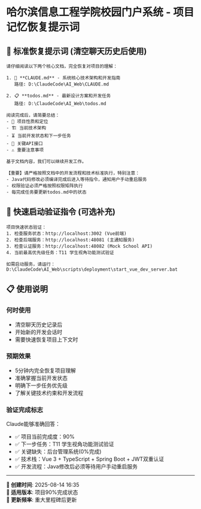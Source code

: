# 哈尔滨信息工程学院校园门户系统 - 项目记忆恢复提示词

## 🎯 **标准恢复提示词** (清空聊天历史后使用)

```
请仔细阅读以下两个核心文档，完全恢复对项目的理解：

1. 📖 **CLAUDE.md** - 系统核心技术架构和开发指南
   路径: D:\ClaudeCode\AI_Web\CLAUDE.md

2. 📋 **todos.md** - 最新设计方案和开发任务
   路径: D:\ClaudeCode\AI_Web\todos.md

阅读完成后，请简要总结：
- 🎯 项目性质和定位
- 🏗️ 当前技术架构
- ⏳ 当前开发状态和下一步任务
- 🔑 关键API接口
- ⚠️ 重要注意事项

基于文档内容，我们可以继续开发工作。

【重要】请严格按照文档中的开发流程和技术标准执行，特别注意：
- Java代码修改必须编译完成后进入等待指令，通知用户手动重启服务
- 权限验证必须严格按照权限矩阵执行
- 每完成任务要更新todos.md中的状态
```

## 🔧 **快速启动验证指令** (可选补充)

```
项目快速状态验证：
1. 检查服务状态：http://localhost:3002 (Vue前端)
2. 检查后端服务：http://localhost:48081 (主通知服务)
3. 检查认证服务：http://localhost:48082 (Mock School API)
4. 当前最高优先级任务：T11 学生视角功能测试验证

如需启动服务，请运行：
D:\ClaudeCode\AI_Web\scripts\deployment\start_vue_dev_server.bat
```

## 📋 **使用说明**

### **何时使用**
- 清空聊天历史记录后
- 开始新的开发会话时
- 需要快速恢复项目上下文时

### **预期效果**
- 5分钟内完全恢复项目理解
- 准确掌握当前开发状态
- 明确下一步任务优先级
- 了解关键技术约束和开发流程

### **验证完成标志**
Claude能够准确回答：
- ✅ 项目当前完成度：90%
- ✅ 下一步任务：T11 学生视角功能测试验证
- ✅ 关键缺失：后台管理系统(0%完成)
- ✅ 技术栈：Vue 3 + TypeScript + Spring Boot + JWT双重认证
- ✅ 开发流程：Java修改后必须等待用户手动重启服务

---

**📅 创建时间**: 2025-08-14 16:35  
**🎯 适用版本**: 项目90%完成状态  
**🔄 更新频率**: 重大里程碑后更新